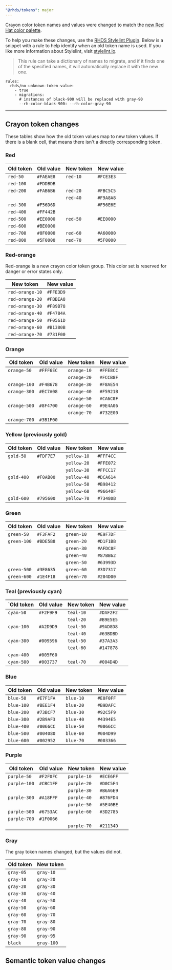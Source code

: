 ```yaml
---
"@rhds/tokens": major
---
```


Crayon color token names and values were changed to match the [new Red Hat color palette](https://www.redhat.com/en/about/brand/standards/color).

To help you make these changes, use the [RHDS Stylelint Plugin](https://github.com/RedHat-UX/red-hat-design-tokens/tree/main/plugins/stylelint). Below is a snippet with a rule to help identify when an old token name is used. If you like more information about Stylelint, visit [stylelint.io](http://stylelint.io/).

> This rule can take a dictionary of names to migrate, and if it finds one of the specified names, it will automatically replace it with the new one.

```
rules:
  rhds/no-unknown-token-value:
    - true
    - migrations:
      # instances of black-900 will be replaced with gray-90
      --rh-color-black-900: --rh-color-gray-90
```

---

## Crayon token changes

These tables show how the old token values map to new token values. If there is a blank cell, that means there isn't a directly corresponding token.

### Red

| Old token   | Old value   | New token   | New value   |
| ----------- | ----------- | ----------- | ----------- |
| `red-50`    | `#FAEAE8`   | `red-10`    | `#FCE3E3`   |
| `red-100`   | `#FDDBDB`   |             |             |
| `red-200`   | `#FAB6B6`   | `red-20`    | `#FBC5C5`   |
|             |             | `red-40`    | `#F9A8A8`   |
| `red-300`   | `#F56D6D`   |             | `#F56E6E`   |
| `red-400`   | `#FF442B`   |             |             |
| `red-500`   | `#EE0000`   | `red-50`    | `#EE0000`   |
| `red-600`   | `#BE0000`   |             |             |
| `red-700`   | `#8F0000`   | `red-60`    | `#A60000`   |
| `red-800`   | `#5F0000`   | `red-70`    | `#5F0000`   |

### Red-orange

Red-orange is a new crayon color token group. This color set is reserved for danger or error states only.

| New token       | New value |
| --------------- | --------- |
| `red-orange-10` | `#FFE3D9` |
| `red-orange-20` | `#FBBEA8` |
| `red-orange-30` | `#F89B78` |
| `red-orange-40` | `#F4784A` |
| `red-orange-50` | `#F0561D` |
| `red-orange-60` | `#B1380B` |
| `red-orange-70` | `#731F00` |

### Orange

| Old token    | Old value | New token   | New value |
| ------------ | --------- | ----------- | --------- |
| `orange-50`  | `#FFF6EC` | `orange-10` | `#FFE8CC` |
|              |           | `orange-20` | `#FCCB8F` |
| `orange-100` | `#F4B678` | `orange-30` | `#F8AE54` |
| `orange-300` | `#EC7A08` | `orange-40` | `#F5921B` |
|              |           | `orange-50` | `#CA6C0F` |
| `orange-500` | `#8F4700` | `orange-60` | `#9E4A06` |
|              |           | `orange-70` | `#732E00` |
| `orange-700` | `#3B1F00` |             |           |

### Yellow (previously gold)

| Old token   | Old value | New token   | New value |
| ----------- | --------- | ----------- | --------- |
| `gold-50`   | `#FDF7E7` | `yellow-10` | `#FFF4CC` |
|             |           | `yellow-20` | `#FFE072` |
|             |           | `yellow-30` | `#FFCC17` |
| `gold-400`  | `#F0AB00` | `yellow-40` | `#DCA614` |
|             |           | `yellow-50` | `#B98412` |
|             |           | `yellow-60` | `#96640F` |
| `gold-600`  | `#795600` | `yellow-70` | `#73480B` |

### Green

| Old token   | Old value | New token  | New value |
| ----------- | --------- | ---------- | --------- |
| `green-50`  | `#F3FAF2` | `green-10` | `#E9F7DF` |
| `green-100` | `#BDE5B8` | `green-20` | `#D1F1BB` |
|             |           | `green-30` | `#AFDC8F` |
|             |           | `green-40` | `#87BB62` |
|             |           | `green-50` | `#63993D` |
| `green-500` | `#3E8635` | `green-60` | `#3D7317` |
| `green-600` | `#1E4F18` | `green-70` | `#204D00` |

### Teal (previously cyan)

| `Old token | Old value | New token | New value |
| ---------- | --------- | --------- | --------- |
| `cyan-50`  | `#F2F9F9` | `teal-10` | `#DAF2F2` |
|            |           | `teal-20` | `#B9E5E5` |
| `cyan-100` | `#A2D9D9` | `teal-30` | `#9AD8D8` |
|            |           | `teal-40` | `#63BDBD` |
| `cyan-300` | `#009596` | `teal-50` | `#37A3A3` |
|            |           | `teal-60` | `#147878` |
| `cyan-400` | `#005F60` |           |           |
| `cyan-500` | `#003737` | `teal-70` | `#004D4D` |

### Blue

| Old token  | Old value | New token | New value |
| ---------- | --------- | --------- | --------- |
| `blue-50`  | `#E7F1FA` | `blue-10` | `#E0F0FF` |
| `blue-100` | `#BEE1F4` | `blue-20` | `#B9DAFC` |
| `blue-200` | `#73BCF7` | `blue-30` | `#92C5F9` |
| `blue-300` | `#2B9AF3` | `blue-40` | `#4394E5` |
| `blue-400` | `#0066CC` | `blue-50` | `#0066CC` |
| `blue-500` | `#004080` | `blue-60` | `#004D99` |
| `blue-600` | `#002952` | `blue-70` | `#003366` |

### Purple

| Old token    | Old value | New token   | New value |
| ------------ | --------- | ----------- | --------- |
| `purple-50`  | `#F2F0FC` | `purple-10` | `#ECE6FF` |
| `purple-100` | `#CBC1FF` | `purple-20` | `#D0C5F4` |
|              |           | `purple-30` | `#B6A6E9` |
| `purple-300` | `#A18FFF` | `purple-40` | `#876FD4` |
|              |           | `purple-50` | `#5E40BE` |
| `purple-500` | `#6753AC` | `purple-60` | `#3D2785` |
| `purple-700` | `#1F0066` |             |           |
|              |           | `purple-70` | `#21134D` |

### Gray

The gray token names changed, but the values did not.

| Old token | New token  |
| --------- | ---------- |
| `gray-05` | `gray-10`  |
| `gray-10` | `gray-20`  |
| `gray-20` | `gray-30`  |
| `gray-30` | `gray-40`  |
| `gray-40` | `gray-50`  |
| `gray-50` | `gray-60`  |
| `gray-60` | `gray-70`  |
| `gray-70` | `gray-80`  |
| `gray-80` | `gray-90`  |
| `gray-90` | `gray-95`  |
| `black`   | `gray-100` |


## Semantic token value changes

